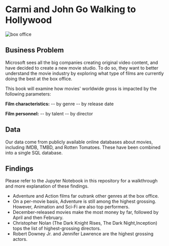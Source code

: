 # Carmi and John Go Walking to Hollywood

![box office](https://a57.foxnews.com/static.foxnews.com/foxnews.com/content/uploads/2020/06/931/524/Box-Office-iStock.jpg?ve=1&tl=1)

## Business Problem
Microsoft sees all the big companies creating original video content, and have decided to create a new movie studio. To do so, they want to better understand the movie industry by exploring what type of films are currently doing the best at the box office.

This book will examine how movies' worldwide gross is impacted by the following parameters:

**Film characteristics:**
-- by genre
-- by release date

**Film personnel:**
-- by talent
-- by director

## Data
Our data come from publicly available online databases about movies, including IMDB, TMBD, and Rotten Tomatoes. These have been combined into a single SQL database.

## Findings 
Please refer to the Jupyter Notebook in this repository for a walkthrough and more explanation of these findings.

* Adventure and Action films far outrank other genres at the box office. 
* On a per-movie basis, Adventure is still among the highest grossing. However, Animation and Sci-Fi are also top performers.
* December-released movies make the most money by far, followed by April and then February. 
* Christopher Nolan (The Dark Knight Rises, The Dark Night,Inception) tops the list of highest-grossing directors. 
* Robert Downey Jr. and Jennifer Lawrence are the highest grossing actors.

